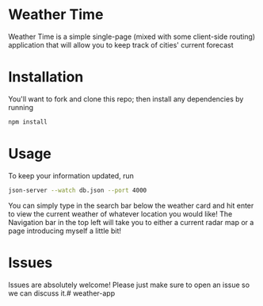 # Weather Time

Weather Time is a simple single-page (mixed with some client-side routing) application that will allow you to keep track of cities' current forecast

# Installation 

You'll want to fork and clone this repo; then install any dependencies by running

```bash
npm install
```

# Usage

To keep your information updated, run

```bash
json-server --watch db.json --port 4000
```

You can simply type in the search bar below the weather card and hit enter to view the current weather of whatever location you would like!
The Navigation bar in the top left will take you to either a current radar map or a page introducing myself a little bit!

# Issues

Issues are absolutely welcome! Please just make sure to open an issue so we can discuss it.# weather-app
